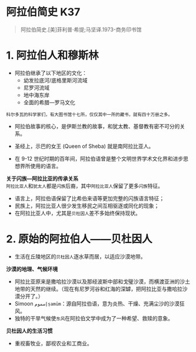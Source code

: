 # 阿拉伯简史 K37

> 阿拉伯简史.[美]菲利普·希提;马坚译.1973-商务印书馆

# 1. 阿拉伯人和穆斯林

- 阿拉伯继承了以下地区的文化：
	- 幼发拉底河/底格里斯河流域
	- 尼罗河流域
	- 地中海东岸
	- 全面的希腊—罗马文化

```
科尔多瓦的科学家们，有大图书馆十七所，仅仅其中一所的藏书，就有四十万册之多。
```


- 阿拉伯故事的核心，是伊斯兰教的故事，和犹太教、基督教有密不可分的关系。
- 圣经上，示巴的女王 (Queen of Sheba) 就是南阿拉比亚人。
  
- 在 9-12 世纪时期的百年间，阿拉伯语曾是整个文明世界学术文化界和进步思想界所使用的语言。

**关于闪族—阿拉比亚的传承关系**  
  `阿拉比亚人`和`犹太人`都是`闪族`后裔，其中`阿拉比亚人`保留了更多`闪族`特征。
  - 语言上，阿拉伯语保留了比希伯来语等更加完整的闪族语言特征；
  - 民族上，阿拉比亚人很少发生移民之间互相驱逐或同化的现象；
  - 在阿拉比亚人中，尤其是`贝杜因人`差不多始终保持现状。


# 2. 原始的阿拉伯人——贝杜因人

- 生活在丘陵地区的`贝杜因人`逐水草而居，以适应沙漠地带。

**沙漠的地理、气候环境**
- 阿拉比亚原来是撒哈拉沙漠以及那经波斯中部和戈璧沙漠，而横渡亚洲的沙土地带的天然的继续。（现在有尼罗河谷和红海的深罅，把阿拉比亚与撒哈拉沙漠分开了。）
- Simoon `سموم|ṣamūm`：源自阿拉伯语，意为炎热、干燥、充满尘沙的沙漠狂风。
- 独特的干旱气候使`东风`在阿拉伯文学中成为了一种希望、救赎的意象。

**贝杜因人的生活习惯**
- 重视畜牧业，鄙视农业和工商业。
